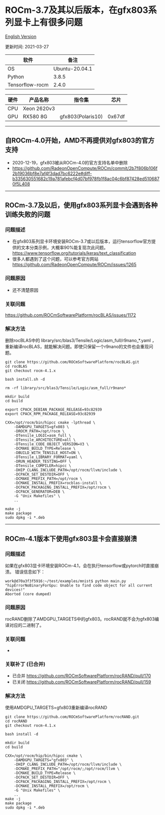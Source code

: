 
# ROCm-3.7及其以后版本，在gfx803系列显卡上有很多问题

[English Version](README.md)

更新时间: 2021-03-27

|软件           |备注   |
|---------------|--------------|
|OS             |Ubuntu-20.04.1|
|Python         |3.8.5         |
|Tensorflow-rocm|2.4.0         |

|硬件    |产品名称    |指令集           |芯片   |
|--------|------------|-----------------|-------|
|CPU     |Xeon 2620v3 |                 |       |
|GPU     |RX580 8G    |gfx803(Polaris10)|0x67df |

---

## 自ROCm-4.0开始，AMD不再提供对gfx803的官方支持

* 2020-12-19，gfx803被从ROCm-4.0的官方支持名单中删除
* <https://github.com/RadeonOpenCompute/ROCm/commit/2b7f806b106f2b19036bf8e7af4f3dad7bc6222e#diff-b335630551682c19a781afebcf4d07bf978fb1f8ac04c6bf87428ed5106870f5L408>

---

## ROCm-3.7及以后，使用gfx803系列显卡会遇到各种训练失败的问题

### 问题描述

* 在gfx803系列显卡环境安装ROCm-3.7或以后版本，运行tensorflow官方提供的文本分类示例，大概率90%能复现次此问题。<https://www.tensorflow.org/tutorials/keras/text_classification>
* 很多人都遇到了这个问题，可以参考官方网站 <https://github.com/RadeonOpenCompute/ROCm/issues/1265>

### 问题原因

* 还不清楚原因

### 关联问题

<https://github.com/ROCmSoftwarePlatform/rocBLAS/issues/1172>

### 解决方法

删除rocBLAS中的 library/src/blas3/Tensile/Logic/asm_full/r9nano_*.yaml ，重新编译rocBLAS，就能解决问题。即使只保留一个r9nano的文件也会重现问题。

```
git clone https://github.com/ROCmSoftwarePlatform/rocBLAS.git
cd rocBLAS
git checkout rocm-4.1.x

bash install.sh -d

rm -rf library/src/blas3/Tensile/Logic/asm_full/r9nano*

mkdir build
cd build

export CPACK_DEBIAN_PACKAGE_RELEASE=93c82939
export CPACK_RPM_PACKAGE_RELEASE=93c82939

CXX=/opt/rocm/bin/hipcc cmake -lpthread \
    -DAMDGPU_TARGETS=gfx803 \
    -DROCM_PATH=/opt/rocm \
    -DTensile_LOGIC=asm_full \
    -DTensile_ARCHITECTURE=all \
    -DTensile_CODE_OBJECT_VERSION=V3 \
    -DCMAKE_BUILD_TYPE=Release \
    -DBUILD_WITH_TENSILE_HOST=ON \
    -DTensile_LIBRARY_FORMAT=yaml \
    -DRUN_HEADER_TESTING=OFF \
    -DTensile_COMPILER=hipcc \
    -DHIP_CLANG_INCLUDE_PATH=/opt/rocm/llvm/include \
    -DCPACK_SET_DESTDIR=OFF \
    -DCMAKE_PREFIX_PATH=/opt/rocm \
    -DCMAKE_INSTALL_PREFIX=rocblas-install \
    -DCPACK_PACKAGING_INSTALL_PREFIX=/opt/rocm \
    -DCPACK_GENERATOR=DEB \
    -G "Unix Makefiles" \
    ..

make -j
make package
sudo dpkg -i *.deb

```


---

## ROCm-4.1版本下使用gfx803显卡会直接崩溃

### 问题描述

如果在gfx803显卡环境安装ROCm-4.1，会在执行tensorflow或pytorch时直接崩溃。
错误信息如下：

```
work@d70a3f3f5916:~/test/examples/mnist$ python main.py
"hipErrorNoBinaryForGpu: Unable to find code object for all current devices!"
Aborted (core dumped)

```

### 问题原因

rocRAND删除了AMDGPU_TARGETS中的gfx803。rocRAND就不会为gfx803编译对应的二进制了。

### 关联问题

-

### 关联补丁 (已合并)

* 已合并 <https://github.com/ROCmSoftwarePlatform/rocRAND/pull/170>
* 已关闭 <https://github.com/ROCmSoftwarePlatform/rocRAND/pull/159>

### 解决方法

使用AMDGPU_TARGETS=gfx803重新编译rocRAND

```
git clone https://github.com/ROCmSoftwarePlatform/rocRAND.git
cd rocRAND
git checkout rocm-4.1.x

bash install -d

mkdir build
cd build

CXX=/opt/rocm/hip/bin/hipcc cmake \
    -DAMDGPU_TARGETS="gfx803" \
    -DHIP_CLANG_INCLUDE_PATH=/opt/rocm/llvm/include \
    -DCMAKE_PREFIX_PATH="/opt/rocm/;/opt/rocm/llvm \
    -DCMAKE_BUILD_TYPE=Release \
    -DCPACK_SET_DESTDIR=OFF \
    -DCPACK_PACKAGING_INSTALL_PREFIX=/opt/rocm \
    -DCMAKE_INSTALL_PREFIX=/opt/rocm \
    -G "Unix Makefiles" \
    ..
make -j
make package
sudo dpkg -i *.deb

```

